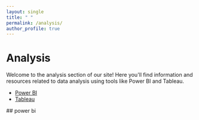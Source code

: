 ```yaml
---
layout: single
title: " "
permalink: /analysis/
author_profile: true
---
```

# Analysis

Welcome to the analysis section of our site! Here you'll find information and resources related to data analysis using tools like Power BI and Tableau.

<!-- <div class="container">
  <ul class="nav nav-pills">
    <li class="{% if page.url == '/analysis/power/' %}active{% endif %}"><a href="/analysis/power/">Power BI</a></li>
    <li class="{% if page.url == '/analysis/tableau/' %}active{% endif %}"><a href="/analysis/tableau/">Tableau</a></li>
  </ul>
</div> -->
<script src="{{ '/js/tabs.js' | relative_url }}"></script>
<link rel="stylesheet" href="{{ '/css/tabs.css' | relative_url }}">
<script src="https://code.jquery.com/jquery-3.6.0.min.js"></script>
<script src="https://maxcdn.bootstrapcdn.com/bootstrap/3.4.1/js/bootstrap.min.js"></script>

<div class="tabs">
  <ul>
    <li class="active"><a href="#power-bi-tab">Power BI</a></li>
    <li><a href="#tableau-tab">Tableau</a></li>
  </ul>
  <div id="power-bi-tab" class="tab-content active">
    <!-- Power BI content goes here -->
    ## power bi
  </div>
  <div id="tableau-tab" class="tab-content">
    <!-- Tableau content goes here -->
  </div>
</div>

